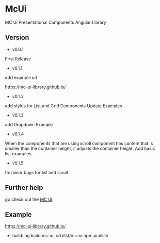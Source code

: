 # McUi

MC UI Presentational Components Angular Library

## Version

- v0.0.1

First Release

- v0.1.1

add example url

https://mc-ui-library.github.io/

- v0.1.2

add styles for List and Grid Components
Update Examples

- v0.1.3

add Dropdown Example

- v0.1.4

When the components that are using scroll component has content that is smaller than the container height, it adjusts the container height.
Add basic list examples.

- v0.1.5

fix minor bugs for list and scroll

## Further help

go check out the [MC UI](https://github.com/mc-ui-library/mc-ui-angular).

## Example

https://mc-ui-library.github.io/

* build: ng build mc-ui, cd dist/mc-ui npm publish 
